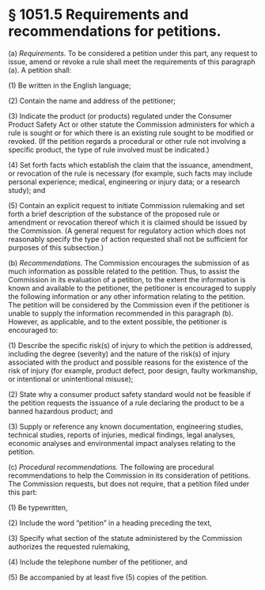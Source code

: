 # § 1051.5   Requirements and recommendations for petitions.

(a) *Requirements.* To be considered a petition under this part, any request to issue, amend or revoke a rule shall meet the requirements of this paragraph (a). A petition shall:


(1) Be written in the English language;


(2) Contain the name and address of the petitioner;


(3) Indicate the product (or products) regulated under the Consumer Product Safety Act or other statute the Commission administers for which a rule is sought or for which there is an existing rule sought to be modified or revoked. (If the petition regards a procedural or other rule not involving a specific product, the type of rule involved must be indicated.)


(4) Set forth facts which establish the claim that the issuance, amendment, or revocation of the rule is necessary (for example, such facts may include personal experience; medical, engineering or injury data; or a research study); and


(5) Contain an explicit request to initiate Commission rulemaking and set forth a brief description of the substance of the proposed rule or amendment or revocation thereof which it is claimed should be issued by the Commission. (A general request for regulatory action which does not reasonably specify the type of action requested shall not be sufficient for purposes of this subsection.)


(b) *Recommendations.* The Commission encourages the submission of as much information as possible related to the petition. Thus, to assist the Commission in its evaluation of a petition, to the extent the information is known and available to the petitioner, the petitioner is encouraged to supply the following information or any other information relating to the petition. The petition will be considered by the Commission even if the petitioner is unable to supply the information recommended in this paragraph (b). However, as applicable, and to the extent possible, the petitioner is encouraged to:


(1) Describe the specific risk(s) of injury to which the petition is addressed, including the degree (severity) and the nature of the risk(s) of injury associated with the product and possible reasons for the existence of the risk of injury (for example, product defect, poor design, faulty workmanship, or intentional or unintentional misuse);


(2) State why a consumer product safety standard would not be feasible if the petition requests the issuance of a rule declaring the product to be a banned hazardous product; and


(3) Supply or reference any known documentation, engineering studies, technical studies, reports of injuries, medical findings, legal analyses, economic analyses and environmental impact analyses relating to the petition.


(c) *Procedural recommendations.* The following are procedural recommendations to help the Commission in its consideration of petitions. The Commission requests, but does not require, that a petition filed under this part:


(1) Be typewritten,


(2) Include the word “petition” in a heading preceding the text,


(3) Specify what section of the statute administered by the Commission authorizes the requested rulemaking,


(4) Include the telephone number of the petitioner, and


(5) Be accompanied by at least five (5) copies of the petition.




